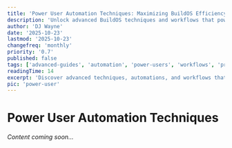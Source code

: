 ```yaml
---
title: 'Power User Automation Techniques: Maximizing BuildOS Efficiency'
description: 'Unlock advanced BuildOS techniques and workflows that power users employ. Turn good usage into expert-level mastery.'
author: 'DJ Wayne'
date: '2025-10-23'
lastmod: '2025-10-23'
changefreq: 'monthly'
priority: '0.7'
published: false
tags: ['advanced-guides', 'automation', 'power-users', 'workflows', 'productivity', 'mastery']
readingTime: 14
excerpt: 'Discover advanced techniques, automations, and workflows that separate good BuildOS users from power users. Learn to unlock the other 80% of capabilities.'
pic: 'power-user'
---
```


# Power User Automation Techniques

*Content coming soon...*

